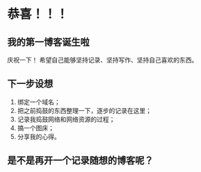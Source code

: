 # 恭喜！！！

## 我的第一博客诞生啦
庆祝一下！
希望自己能够坚持记录、坚持写作、坚持自己喜欢的东西。
## 下一步设想

1. 绑定一个域名；
2. 把之前捣鼓的东西整理一下，逐步的记录在这里；
3. 记录我捣鼓网络和网络资源的过程；
4. 搞一个图床；
5. 分享我的心得。

## 是不是再开一个记录随想的博客呢？